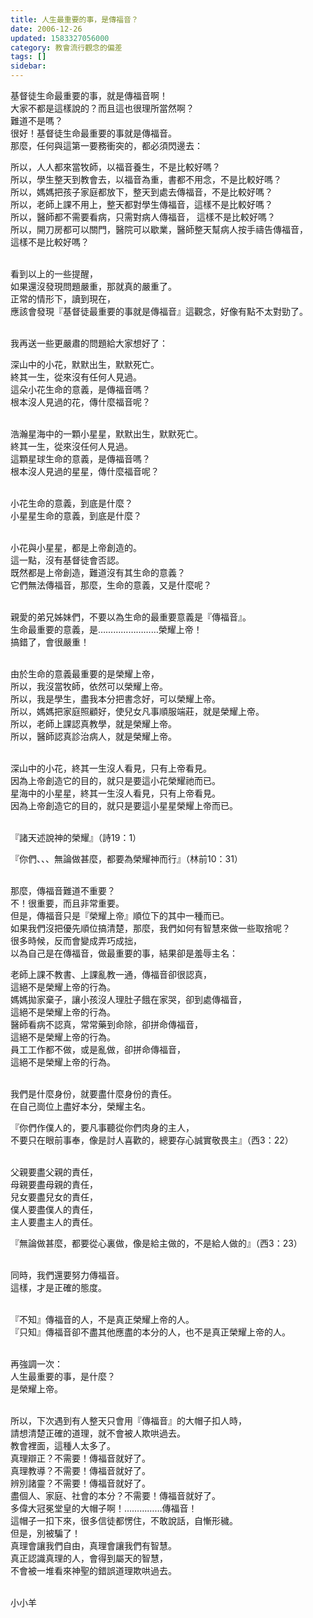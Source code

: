 ```yaml
---
title: 人生最重要的事，是傳福音？
date: 2006-12-26
updated: 1583327056000
category: 教會流行觀念的偏差
tags: []
sidebar: 
---
```


<p>基督徒生命最重要的事，就是傳福音啊！<br/>
大家不都是這樣說的？而且這也很理所當然啊？<br/>
難道不是嗎？<br/>
很好！基督徒生命最重要的事就是傳福音。<br/>
那麼，任何與這第一要務衝突的，都必須閃邊去：</p>
<p>所以，人人都來當牧師，以福音養生，不是比較好嗎？<br/>
所以，學生整天到教會去，以福音為重，書都不用念，不是比較好嗎？<br/>
所以，媽媽把孩子家庭都放下，整天到處去傳福音，不是比較好嗎？<br/>
所以，老師上課不用上，整天都對學生傳福音，這樣不是比較好嗎？<br/>
所以，醫師都不需要看病，只需對病人傳福音， 這樣不是比較好嗎？<br/>
所以，開刀房都可以關門，醫院可以歇業，醫師整天幫病人按手禱告傳福音，<br/>
這樣不是比較好嗎？</p>
<p><br/>
看到以上的一些提醒，<br/>
如果還沒發現問題嚴重，那就真的嚴重了。<br/>
正常的情形下，讀到現在，<br/>
應該會發現『基督徒最重要的事就是傳福音』這觀念，好像有點不太對勁了。</p>
<p><br/>
我再送一些更嚴肅的問題給大家想好了：</p>
<p>深山中的小花，默默出生，默默死亡。<br/>
終其一生，從來沒有任何人見過。<br/>
這朵小花生命的意義，是傳福音嗎？<br/>
根本沒人見過的花，傳什麼福音呢？</p>
<p><br/>
浩瀚星海中的一顆小星星，默默出生，默默死亡。<br/>
終其一生，從來沒任何人見過。<br/>
這顆星球生命的意義，是傳福音嗎？<br/>
根本沒人見過的星星，傳什麼福音呢？</p>
<p><br/>
小花生命的意義，到底是什麼？<br/>
小星星生命的意義，到底是什麼？</p>
<p><br/>
小花與小星星，都是上帝創造的。<br/>
這一點，沒有基督徒會否認。<br/>
既然都是上帝創造，難道沒有其生命的意義？<br/>
它們無法傳福音，那麼，生命的意義，又是什麼呢？</p>
<p><br/>
親愛的弟兄姊妹們，不要以為生命的最重要意義是『傳福音』。<br/>
生命最重要的意義，是……………………榮耀上帝！<br/>
搞錯了，會很嚴重！</p>
<p><br/>
由於生命的意義最重要的是榮耀上帝，<br/>
所以，我沒當牧師，依然可以榮耀上帝。<br/>
所以，我是學生，盡我本分把書念好，可以榮耀上帝。<br/>
所以，媽媽把家庭照顧好，使兒女凡事順服端莊，就是榮耀上帝。<br/>
所以，老師上課認真教學，就是榮耀上帝。<br/>
所以，醫師認真診治病人，就是榮耀上帝。</p>
<p><br/>
深山中的小花，終其一生沒人看見，只有上帝看見。<br/>
因為上帝創造它的目的，就只是要這小花榮耀祂而已。<br/>
星海中的小星星，終其一生沒人看見，只有上帝看見。<br/>
因為上帝創造它的目的，就只是要這小星星榮耀上帝而已。</p>
<p><br/>
『諸天述說神的榮耀』（詩19：1）</p>
<p>『你們、、、無論做甚麼，都要為榮耀神而行』（林前10：31）</p>
<p><br/>
那麼，傳福音難道不重要？<br/>
不！很重要，而且非常重要。<br/>
但是，傳福音只是『榮耀上帝』順位下的其中一種而已。<br/>
如果我們沒把優先順位搞清楚，那麼，我們如何有智慧來做一些取捨呢？<br/>
很多時候，反而會變成弄巧成拙，<br/>
以為自己是在傳福音，做最重要的事，結果卻是羞辱主名：</p>
<p>老師上課不教書、上課亂教一通，傳福音卻很認真，<br/>
這絕不是榮耀上帝的行為。<br/>
媽媽拋家棄子，讓小孩沒人理肚子餓在家哭，卻到處傳福音，<br/>
這絕不是榮耀上帝的行為。<br/>
醫師看病不認真，常常藥到命除，卻拼命傳福音，<br/>
這絕不是榮耀上帝的行為。<br/>
員工工作都不做，或是亂做，卻拼命傳福音，<br/>
這絕不是榮耀上帝的行為。</p>
<p><br/>
我們是什麼身份，就要盡什麼身份的責任。<br/>
在自己崗位上盡好本分，榮耀主名。</p>
<p>『你們作僕人的，要凡事聽從你們肉身的主人，<br/>
不要只在眼前事奉，像是討人喜歡的，總要存心誠實敬畏主』（西3：22）</p>
<p><br/>
父親要盡父親的責任，<br/>
母親要盡母親的責任，<br/>
兒女要盡兒女的責任，<br/>
僕人要盡僕人的責任，<br/>
主人要盡主人的責任。</p>
<p>『無論做甚麼，都要從心裏做，像是給主做的，不是給人做的』（西3：23）</p>
<p><br/>
同時，我們還要努力傳福音。<br/>
這樣，才是正確的態度。</p>
<p><br/>
『不知』傳福音的人，不是真正榮耀上帝的人。<br/>
『只知』傳福音卻不盡其他應盡的本分的人，也不是真正榮耀上帝的人。</p>
<p><br/>
再強調一次：<br/>
人生最重要的事，是什麼？<br/>
是榮耀上帝。</p>
<p><br/>
所以，下次遇到有人整天只會用『傳福音』的大帽子扣人時，<br/>
請想清楚正確的道理，就不會被人欺哄過去。<br/>
教會裡面，這種人太多了。<br/>
真理辯正？不需要！傳福音就好了。<br/>
真理教導？不需要！傳福音就好了。<br/>
辨別諸靈？不需要！傳福音就好了。<br/>
盡個人、家庭、社會的本分？不需要！傳福音就好了。<br/>
多偉大冠冕堂皇的大帽子啊！……………傳福音！<br/>
這帽子一扣下來，很多信徒都愣住，不敢說話，自慚形穢。<br/>
但是，別被騙了！<br/>
真理會讓我們自由，真理會讓我們有智慧。<br/>
真正認識真理的人，會得到屬天的智慧，<br/>
不會被一堆看來神聖的錯誤道理欺哄過去。</p>
<p><br/>
小小羊<br/>
 </p>
<p> </p>
